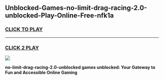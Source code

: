 
## Unblocked-Games-no-limit-drag-racing-2.0-unblocked-Play-Online-Free-nfk1a
<h3>
<a href="https://premium76.site?title=no-limit-drag-racing-2.0-unblocked&ref=26A">CLICK TO PLAY</a></h3>
<hr>

<h3>
<a href="https://premium76.site?title=no-limit-drag-racing-2.0-unblocked&ref=26A">CLICK 2 PLAY</a>
  
</h3>

<a href="https://premium76.site?title=no-limit-drag-racing-2.0-unblocked&ref=26A"><img src="https://clearcache.store/games.png"></a>


**no-limit-drag-racing-2.0-unblocked games unblocked: Your Gateway to Fun and Accessible Online Gaming**
